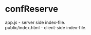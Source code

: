 confReserve
===========


app.js - server side index-file.<br/>
public/index.html - client-side index-file.
